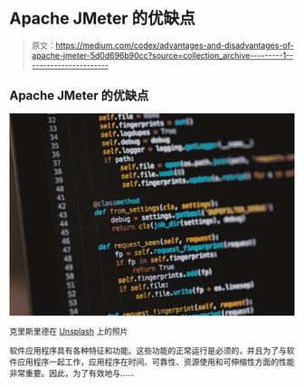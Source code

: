 # Apache JMeter 的优缺点

> 原文：<https://medium.com/codex/advantages-and-disadvantages-of-apache-jmeter-5d0d696b90cc?source=collection_archive---------1----------------------->

## Apache JMeter 的优缺点

![](img/f2af971ba7d03fc4a6b892d3b569f287.png)

克里斯里德在 [Unsplash](https://unsplash.com/s/photos/data-engineering?utm_source=unsplash&utm_medium=referral&utm_content=creditCopyText) 上的照片

软件应用程序具有各种特征和功能。这些功能的正常运行是必须的，并且为了与软件应用程序一起工作，应用程序在时间、可靠性、资源使用和可伸缩性方面的性能非常重要。因此，为了有效地与……